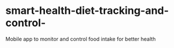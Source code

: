# smart-health-diet-tracking-and-control-
Mobile app to monitor and control food intake for better health
